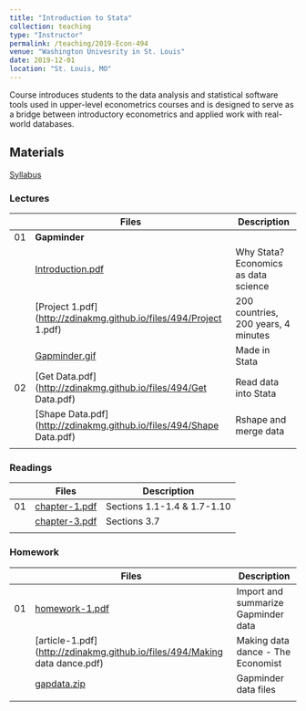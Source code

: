 ```yaml
---
title: "Introduction to Stata"
collection: teaching
type: "Instructor"
permalink: /teaching/2019-Econ-494
venue: "Washington Univesrity in St. Louis"
date: 2019-12-01
location: "St. Louis, MO"
---
```


Course introduces students to the data analysis and statistical software tools used in upper-level econometrics courses and is designed to serve as a bridge between introductory econometrics and applied work with real-world databases.

## Materials
[Syllabus](http://zdinakmg.github.io/files/494/econ-494-syllabus-fl2019.pdf) 

### Lectures

|                  | Files  | Description                                                  |
| --------         | ------ | ------------------------------------------------------------ |
| 01 | **Gapminder** |
| | [Introduction.pdf](http://zdinakmg.github.io/files/494/Introduction.pdf) | Why Stata? Economics as data science       |
| | [Project 1.pdf](http://zdinakmg.github.io/files/494/Project 1.pdf) | 200 countries, 200 years, 4 minutes         |
| | [Gapminder.gif](http://zdinakmg.github.io/files/494/ezgif.com-gif-maker-wide.gif) | Made in Stata |
| 02 | [Get Data.pdf](http://zdinakmg.github.io/files/494/Get Data.pdf)  | Read data into Stata         |
| | [Shape Data.pdf](http://zdinakmg.github.io/files/494/Shape Data.pdf) | Rshape and merge data   |
| | | |

### Readings

|                  | Files  | Description                                                  |
| --------         | ------ | ------------------------------------------------------------ |
| 01 | [chapter-1.pdf](http://zdinakmg.github.io/files/494/chapter-1.pdf)   | Sections 1.1-1.4 & 1.7-1.10  |
| | [chapter-3.pdf](http://zdinakmg.github.io/files/494/chapter-3.pdf)   | Sections 3.7   |
| | | |

### Homework

|                  | Files  | Description                                                  |
| --------         | ------ | ------------------------------------------------------------ |
| 01 | [homework-1.pdf](http://zdinakmg.github.io/files/494/econ-494-homework-1.pdf)   |  Import and summarize Gapminder data |
| | [article-1.pdf](http://zdinakmg.github.io/files/494/Making data dance.pdf) | Making data dance - The Economist  |
| | [gapdata.zip](http://zdinakmg.github.io/files/494/gapdata.zip)   | Gapminder data files |
| | | |




